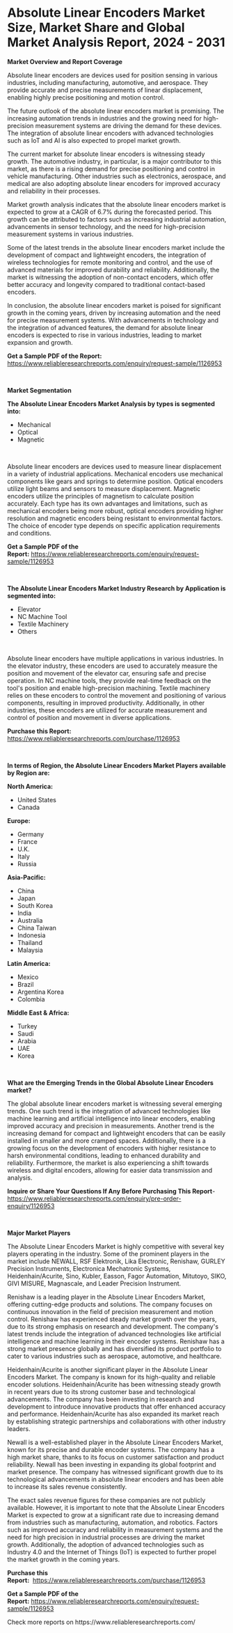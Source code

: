 <p><h1>Absolute Linear Encoders Market Size, Market Share and Global Market Analysis Report, 2024 - 2031</h1></p><p><strong>Market Overview and Report Coverage</strong></p>
<p><p>Absolute linear encoders are devices used for position sensing in various industries, including manufacturing, automotive, and aerospace. They provide accurate and precise measurements of linear displacement, enabling highly precise positioning and motion control.</p><p>The future outlook of the absolute linear encoders market is promising. The increasing automation trends in industries and the growing need for high-precision measurement systems are driving the demand for these devices. The integration of absolute linear encoders with advanced technologies such as IoT and AI is also expected to propel market growth.</p><p>The current market for absolute linear encoders is witnessing steady growth. The automotive industry, in particular, is a major contributor to this market, as there is a rising demand for precise positioning and control in vehicle manufacturing. Other industries such as electronics, aerospace, and medical are also adopting absolute linear encoders for improved accuracy and reliability in their processes.</p><p>Market growth analysis indicates that the absolute linear encoders market is expected to grow at a CAGR of 6.7% during the forecasted period. This growth can be attributed to factors such as increasing industrial automation, advancements in sensor technology, and the need for high-precision measurement systems in various industries.</p><p>Some of the latest trends in the absolute linear encoders market include the development of compact and lightweight encoders, the integration of wireless technologies for remote monitoring and control, and the use of advanced materials for improved durability and reliability. Additionally, the market is witnessing the adoption of non-contact encoders, which offer better accuracy and longevity compared to traditional contact-based encoders.</p><p>In conclusion, the absolute linear encoders market is poised for significant growth in the coming years, driven by increasing automation and the need for precise measurement systems. With advancements in technology and the integration of advanced features, the demand for absolute linear encoders is expected to rise in various industries, leading to market expansion and growth.</p></p>
<p><strong>Get a Sample PDF of the Report:</strong> <a href="https://www.reliableresearchreports.com/enquiry/request-sample/1126953">https://www.reliableresearchreports.com/enquiry/request-sample/1126953</a></p>
<p>&nbsp;</p>
<p><strong>Market Segmentation</strong></p>
<p><strong>The Absolute Linear Encoders Market Analysis by types is segmented into:</strong></p>
<p><ul><li>Mechanical</li><li>Optical</li><li>Magnetic</li></ul></p>
<p>&nbsp;</p>
<p><p>Absolute linear encoders are devices used to measure linear displacement in a variety of industrial applications. Mechanical encoders use mechanical components like gears and springs to determine position. Optical encoders utilize light beams and sensors to measure displacement. Magnetic encoders utilize the principles of magnetism to calculate position accurately. Each type has its own advantages and limitations, such as mechanical encoders being more robust, optical encoders providing higher resolution and magnetic encoders being resistant to environmental factors. The choice of encoder type depends on specific application requirements and conditions.</p></p>
<p><strong>Get a Sample PDF of the Report:</strong>&nbsp;<a href="https://www.reliableresearchreports.com/enquiry/request-sample/1126953">https://www.reliableresearchreports.com/enquiry/request-sample/1126953</a></p>
<p>&nbsp;</p>
<p><strong>The Absolute Linear Encoders Market Industry Research by Application is segmented into:</strong></p>
<p><ul><li>Elevator</li><li>NC Machine Tool</li><li>Textile Machinery</li><li>Others</li></ul></p>
<p>&nbsp;</p>
<p><p>Absolute linear encoders have multiple applications in various industries. In the elevator industry, these encoders are used to accurately measure the position and movement of the elevator car, ensuring safe and precise operation. In NC machine tools, they provide real-time feedback on the tool's position and enable high-precision machining. Textile machinery relies on these encoders to control the movement and positioning of various components, resulting in improved productivity. Additionally, in other industries, these encoders are utilized for accurate measurement and control of position and movement in diverse applications.</p></p>
<p><strong>Purchase this Report:</strong>&nbsp; <a href="https://www.reliableresearchreports.com/purchase/1126953">https://www.reliableresearchreports.com/purchase/1126953</a></p>
<p>&nbsp;</p>
<p><strong>In terms of Region, the Absolute Linear Encoders Market Players available by Region are:</strong></p>
<p>
    <p> <strong> North America: </strong>
        <ul>
            <li>United States</li>
            <li>Canada</li>
        </ul>
        </p> 
    <p> <strong> Europe: </strong>
        <ul>
            <li>Germany</li>
            <li>France</li>
            <li>U.K.</li>
            <li>Italy</li>
            <li>Russia</li>
        </ul>
        </p> 
    <p> <strong> Asia-Pacific: </strong>
        <ul>
            <li>China</li>
            <li>Japan</li>
            <li>South Korea</li>
            <li>India</li>
            <li>Australia</li>
            <li>China Taiwan</li>
            <li>Indonesia</li>
            <li>Thailand</li>
            <li>Malaysia</li>
        </ul>
        </p> 
    <p> <strong> Latin America: </strong>
        <ul>
            <li>Mexico</li>
            <li>Brazil</li>
            <li>Argentina Korea</li>
            <li>Colombia</li>
        </ul>
        </p> 
    <p> <strong> Middle East & Africa: </strong>
        <ul>
            <li>Turkey</li>
            <li>Saudi</li>
            <li>Arabia</li>
            <li>UAE</li>
            <li>Korea</li>
        </ul>
    </p>
    </p>
<p>&nbsp;</p>
<p><strong>What are the Emerging Trends in the Global Absolute Linear Encoders market?</strong></p>
<p><p>The global absolute linear encoders market is witnessing several emerging trends. One such trend is the integration of advanced technologies like machine learning and artificial intelligence into linear encoders, enabling improved accuracy and precision in measurements. Another trend is the increasing demand for compact and lightweight encoders that can be easily installed in smaller and more cramped spaces. Additionally, there is a growing focus on the development of encoders with higher resistance to harsh environmental conditions, leading to enhanced durability and reliability. Furthermore, the market is also experiencing a shift towards wireless and digital encoders, allowing for easier data transmission and analysis.</p></p>
<p><strong>Inquire or Share Your Questions If Any Before Purchasing This Report</strong>- <a href="https://www.reliableresearchreports.com/enquiry/pre-order-enquiry/1126953">https://www.reliableresearchreports.com/enquiry/pre-order-enquiry/1126953</a></p>
<p>&nbsp;</p>
<p><strong>Major Market Players</strong></p>
<p><p>The Absolute Linear Encoders Market is highly competitive with several key players operating in the industry. Some of the prominent players in the market include NEWALL, RSF Elektronik, Lika Electronic, Renishaw, GURLEY Precision Instruments, Electronica Mechatronic Systems, Heidenhain/Acurite, Sino, Kubler, Easson, Fagor Automation, Mitutoyo, SIKO, GIVI MISURE, Magnascale, and Leader Precision Instrument.</p><p>Renishaw is a leading player in the Absolute Linear Encoders Market, offering cutting-edge products and solutions. The company focuses on continuous innovation in the field of precision measurement and motion control. Renishaw has experienced steady market growth over the years, due to its strong emphasis on research and development. The company's latest trends include the integration of advanced technologies like artificial intelligence and machine learning in their encoder systems. Renishaw has a strong market presence globally and has diversified its product portfolio to cater to various industries such as aerospace, automotive, and healthcare.</p><p>Heidenhain/Acurite is another significant player in the Absolute Linear Encoders Market. The company is known for its high-quality and reliable encoder solutions. Heidenhain/Acurite has been witnessing steady growth in recent years due to its strong customer base and technological advancements. The company has been investing in research and development to introduce innovative products that offer enhanced accuracy and performance. Heidenhain/Acurite has also expanded its market reach by establishing strategic partnerships and collaborations with other industry leaders.</p><p>Newall is a well-established player in the Absolute Linear Encoders Market, known for its precise and durable encoder systems. The company has a high market share, thanks to its focus on customer satisfaction and product reliability. Newall has been investing in expanding its global footprint and market presence. The company has witnessed significant growth due to its technological advancements in absolute linear encoders and has been able to increase its sales revenue consistently.</p><p>The exact sales revenue figures for these companies are not publicly available. However, it is important to note that the Absolute Linear Encoders Market is expected to grow at a significant rate due to increasing demand from industries such as manufacturing, automation, and robotics. Factors such as improved accuracy and reliability in measurement systems and the need for high precision in industrial processes are driving the market growth. Additionally, the adoption of advanced technologies such as Industry 4.0 and the Internet of Things (IoT) is expected to further propel the market growth in the coming years.</p></p>
<p><strong>Purchase this Report:</strong>&nbsp;&nbsp;<a href="https://www.reliableresearchreports.com/purchase/1126953">https://www.reliableresearchreports.com/purchase/1126953</a></p>
<p></p>
<p><strong>Get a Sample PDF of the Report:</strong>&nbsp;<a href="https://www.reliableresearchreports.com/enquiry/request-sample/1126953">https://www.reliableresearchreports.com/enquiry/request-sample/1126953</a></p>
<p>Check more reports on https://www.reliableresearchreports.com/</p>